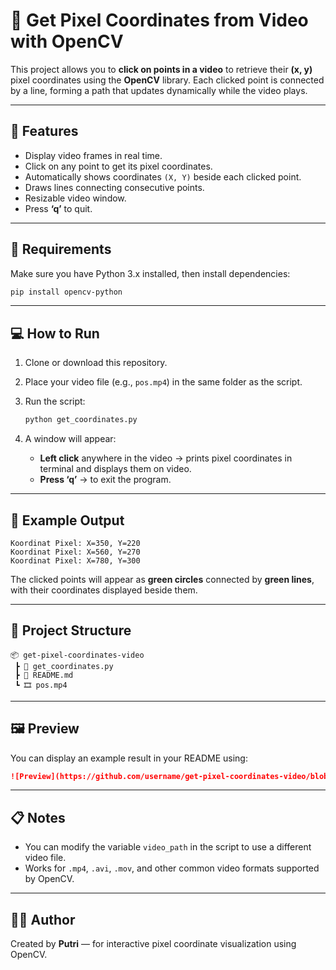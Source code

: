 # 🎥 Get Pixel Coordinates from Video with OpenCV

This project allows you to **click on points in a video** to retrieve their **(x, y)** pixel coordinates using the **OpenCV** library.
Each clicked point is connected by a line, forming a path that updates dynamically while the video plays.

---

## 🚀 Features

* Display video frames in real time.
* Click on any point to get its pixel coordinates.
* Automatically shows coordinates `(X, Y)` beside each clicked point.
* Draws lines connecting consecutive points.
* Resizable video window.
* Press **‘q’** to quit.

---

## 🧩 Requirements

Make sure you have Python 3.x installed, then install dependencies:

```bash
pip install opencv-python
```

---

## 💻 How to Run

1. Clone or download this repository.
2. Place your video file (e.g., `pos.mp4`) in the same folder as the script.
3. Run the script:

   ```bash
   python get_coordinates.py
   ```
4. A window will appear:

   * **Left click** anywhere in the video → prints pixel coordinates in terminal and displays them on video.
   * **Press ‘q’** → to exit the program.

---

## 🧠 Example Output

```
Koordinat Pixel: X=350, Y=220
Koordinat Pixel: X=560, Y=270
Koordinat Pixel: X=780, Y=300
```

The clicked points will appear as **green circles** connected by **green lines**, with their coordinates displayed beside them.

---

## 📂 Project Structure

```
📦 get-pixel-coordinates-video
 ┣ 📜 get_coordinates.py
 ┣ 📜 README.md
 ┗ 🎞️ pos.mp4
```

---

## 🖼️ Preview

You can display an example result in your README using:

```markdown
![Preview](https://github.com/username/get-pixel-coordinates-video/blob/main/example_output.jpg)
```

---

## 📋 Notes

* You can modify the variable `video_path` in the script to use a different video file.
* Works for `.mp4`, `.avi`, `.mov`, and other common video formats supported by OpenCV.

---

## 🧑‍💻 Author

Created by **Putri** — for interactive pixel coordinate visualization using OpenCV.
